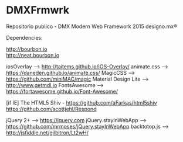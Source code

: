 # DMXFrmwrk
Repositorio publico - DMX Modern Web Framework 2015 designo.mx®

Dependencies:

http://bourbon.io </br>
http://neat.bourbon.io

iosOverlay --> http://taitems.github.io/iOS-Overlay/
animate.css --> https://daneden.github.io/animate.css/
MagicCSS --> https://github.com/miniMAC/magic
Material Design Lite --> http://www.getmdl.io
FontsAwesome --> https://fortawesome.github.io/Font-Awesome/

[if IE]
The HTML5 Shiv - https://github.com/aFarkas/html5shiv
https://github.com/scottjehl/Respond

jQuery 2+ --> https://jquery.com
jQuery.stayInWebApp --> https://github.com/mrmoses/jQuery.stayInWebApp
backtotop.js --> http://jsfiddle.net/gilbitron/Lt2wH/
